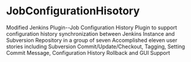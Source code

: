 # JobConfigurationHisotory
Modified Jenkins Plugin--Job Configuration History Plugin to support configuration history synchronization between Jenkins Instance and Subversion Repository in a group of seven 
Accomplished eleven user stories including Subversion Commit/Update/Checkout, Tagging, Setting Commit Message, Configuration History Rollback and GUI Support
